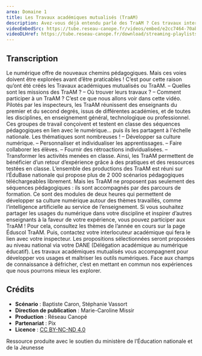 ```yaml
---
area: Domaine 1
title: Les Travaux académiques mutualisés (TraAM)
description: Avez-vous déjà entendu parlé des TraAM ? Ces travaux inter-académiques menés par des enseignants du premier et du second degré abordent des thèmes émergents du numérique éducatif et proposent des scénarios pédagogiques associés. Plus de détails dans cette vidéo !
videoEmbedSrc: https://tube.reseau-canope.fr/videos/embed/e2cc7464-70ab-4f8c-a069-5112c2896477
videoDLHref: https://tube.reseau-canope.fr/download/streaming-playlists/hls/videos/e2cc7464-70ab-4f8c-a069-5112c2896477-1080-fragmented.mp4
---
```


## Transcription

Le numérique offre de nouveaux chemins pédagogiques. Mais ces voies doivent être explorées avant d’être praticables ! C’est pour cette raison qu’ont été créés les Travaux académiques mutualisés ou TraAM.
– Quelles sont les missions des TraAM ?
– Où trouver leurs travaux ?
– Comment participer à un TraAM ?
C’est ce que nous allons voir dans cette vidéo.
Pilotés par les inspecteurs, les TraAM réunissent des enseignants du premier et du second degrés, issus de différentes académies, et de toutes les disciplines, en enseignement général, technologique ou professionnel. Ces groupes de travail conçoivent et testent en classe des séquences pédagogiques en lien avec le numérique… puis ils les partagent à l'échelle nationale.
Les thématiques sont nombreuses !
– Développer sa culture numérique.
– Personnaliser et individualiser les apprentissages.
– Faire collaborer les élèves.
– Fournir des rétroactions individualisées.
– Transformer les activités menées en classe.
Ainsi, les TraAM permettent de bénéficier d’un retour d’expérience grâce à des pratiques et des ressources testées en classe.
L’ensemble des productions des TraAM est réuni sur l’ÉduBase nationale qui propose plus de 2 000 scénarios pédagogiques téléchargeables librement.
Mais les TraAM ne proposent pas seulement des séquences pédagogiques : ils sont accompagnés par des parcours de formation. Ce sont des modules de deux heures qui permettent de développer sa culture numérique autour des thèmes travaillés, comme l’intelligence artificielle au service de l’enseignement.
Si vous souhaitez partager les usages du numérique dans votre discipline et inspirer d’autres enseignants à la faveur de votre expérience, vous pouvez participer aux TraAM ! Pour cela, consultez les thèmes de l’année en cours sur la page Éduscol TraAM. Puis, contactez votre interlocuteur académique qui fera le lien avec votre inspecteur. Les propositions sélectionnées seront proposées au niveau national via votre DANE (Délégation académique au numérique éducatif).
Les travaux académiques mutualisés vous accompagnent pour développer vos usages
et maîtriser les outils numériques.
Face aux champs de connaissance à défricher, c’est en mettant en commun nos expériences que nous pourrons mieux les explorer.

## Crédits

- **Scénario** : Baptiste Caron, Stéphanie Vassort
- **Direction de publication** : Marie-Caroline Missir
- **Production** : Réseau Canopé
- **Partenariat** : Pix
- **Licence** : [CC BY-NC-ND 4.0](https://creativecommons.org/licenses/by-nc-nd/4.0/deed.fr)

Ressource produite avec le soutien du ministère de l’Éducation nationale et de la Jeunesse
